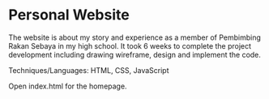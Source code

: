 # Personal Website

The website is about my story and experience as a member of Pembimbing Rakan Sebaya in my high school. It took 6 weeks to complete the project development including drawing wireframe, design and implement the code.
 
Techniques/Languages: HTML, CSS, JavaScript

Open index.html for the homepage.
